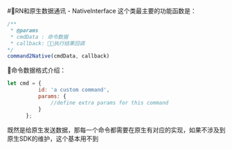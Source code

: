 #RN和原生数据通讯 - NativeInterface
这个类最主要的功能函数是：
```javascript
/**
 * @params
 * cmdData : 命令数据
 * callback: 执行结果回调
*/
command2Native(cmdData, callback)
```
命令数据格式介绍：
```javascript
let cmd = {
          id: 'a custom command',
          params: {
              //define extra params for this command
          }
      };
```
既然是给原生发送数据，那每一个命令都需要在原生有对应的实现，如果不涉及到原生SDK的维护，这个基本用不到
